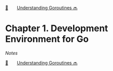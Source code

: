 [🏡][readme]&nbsp;&nbsp;&nbsp;&nbsp;&nbsp;&nbsp;&nbsp;[Understanding Goroutines 🔜][upcoming-chapter]

# Chapter 1. Development Environment for Go

_Notes_

[🏡][readme]&nbsp;&nbsp;&nbsp;&nbsp;&nbsp;&nbsp;&nbsp;[Understanding Goroutines 🔜][upcoming-chapter]

[readme]: README.md
[upcoming-chapter]: ch02-understanding-goroutines.md